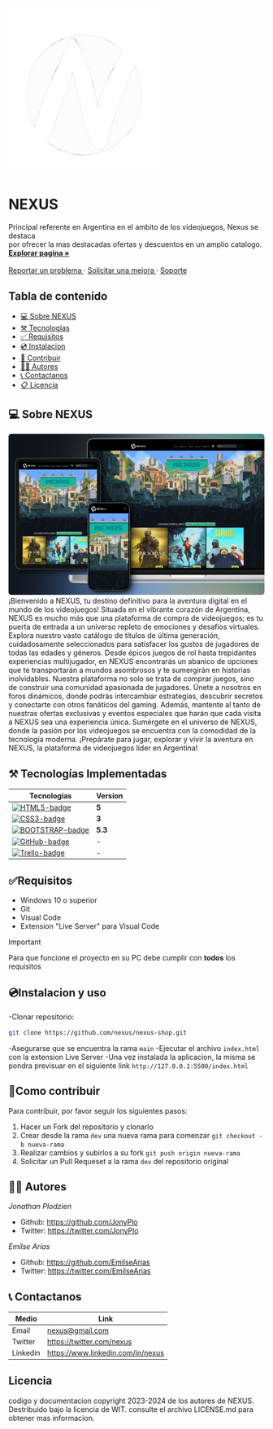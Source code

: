 <!-- Proyect Logo -->
<div text-align: center;>
    <a href='https://nexus-89i.netlify.app'>
    <img src='./img/nexus-logo_720.png' alt='Nexus' width='300' />
    </a>
    <h1>NEXUS</h1>
    <p>
    Principal referente en Argentina en el ambito de los videojuegos,
    Nexus se destaca<br> por ofrecer la mas destacadas ofertas y descuentos en un amplio catalogo.
    <br>
    <a href='https://nexus-89i.netlify.app'>
    <strong>Explorar pagina » </strong>
    </a>
    <br>
    <br>
    <a href='https://nexus-89i.netlify.app'>
    Reportar un problema
    </a>
    ·
    <a href='https://nexus-89i.netlify.app'>
    Solicitar una mejora
    </a>
    ·
    <a href='https://nexus-89i.netlify.app'>
    Soporte
    </a>
    </p>
</div>

## Tabla de contenido

- [💻 Sobre NEXUS](#💻-sobre-nexus)
- [⚒️ Tecnologias](#⚒️-tecnologías-implementadas)
- [✅ Requisitos](#✅requisitos)
- [💿 Instalacion](#💿instalacion-y-uso)
- [🤝 Contribuir](#🤝como-contribuir)
- [👩‍💻 Autores](#👩‍💻-autores)
- [📞 Contactanos](#📞-contactanos)
- [📋 Licencia](#licencia)

## 💻 Sobre NEXUS

![Nexus](./img/nexus-page_720.png)
¡Bienvenido a NEXUS, tu destino definitivo para la aventura digital en el mundo de los videojuegos! Situada en el vibrante corazón de Argentina, NEXUS es mucho más que una plataforma de compra de videojuegos; es tu puerta de entrada a un universo repleto de emociones y desafíos virtuales.
Explora nuestro vasto catálogo de títulos de última generación, cuidadosamente seleccionados para satisfacer los gustos de jugadores de todas las edades y géneros. Desde épicos juegos de rol hasta trepidantes experiencias multijugador, en NEXUS encontrarás un abanico de opciones que te transportarán a mundos asombrosos y te sumergirán en historias inolvidables.
Nuestra plataforma no solo se trata de comprar juegos, sino de construir una comunidad apasionada de jugadores. Únete a nosotros en foros dinámicos, donde podrás intercambiar estrategias, descubrir secretos y conectarte con otros fanáticos del gaming. Además, mantente al tanto de nuestras ofertas exclusivas y eventos especiales que harán que cada visita a NEXUS sea una experiencia única.
Sumérgete en el universo de NEXUS, donde la pasión por los videojuegos se encuentra con la comodidad de la tecnología moderna. ¡Prepárate para jugar, explorar y vivir la aventura en NEXUS, la plataforma de videojuegos líder en Argentina!

## ⚒️ Tecnologías Implementadas

| Tecnologias                         | Version |
| ----------------------------------- | ------- |
| [![HTML5-badge]][HTML-url]          | **5**   |
| [![CSS3-badge]][CSS3-url]           | **3**   |
| [![BOOTSTRAP-badge]][BOOTSTRAP-url] | **5.3** |
| [![GitHub-badge]][GitHub-url]       | -       |
| [![Trello-badge]][Trello-url]       | -       |

## ✅Requisitos

- Windows 10 o superior
- Git
- Visual Code
- Extension "Live Server" para Visual Code

> [!IMPORTANT]
> Para que funcione el proyecto en su PC debe cumplir con **todos** los requisitos

## 💿Instalacion y uso

-Clonar repositorio:

```bash
git clone https://github.com/nexus/nexus-shop.git
```

-Asegurarse que se encuentra la rama `main`
-Ejecutar el archivo `index.html` con la extension Live Server
-Una vez instalada la aplicacion, la misma se pondra previsuar en el siguiente link `http://127.0.0.1:5500/index.html`

## 🤝Como contribuir

Para contribuir, por favor seguir los siguientes pasos:

1. Hacer un Fork del repositorio y clonarlo
2. Crear desde la rama `dev` una nueva rama para comenzar `git checkout -b nueva-rama`
3. Realizar cambios y subirlos a su fork `git push origin nueva-rama`
4. Solicitar un Pull Requeset a la rama `dev` del repositorio original

## 👩‍💻 Autores

_Jonathan Plodzien_

- Github: https://github.com/JonyPlo
- Twitter: https://twitter.com/JonyPlo

_Emilse Arias_

- Github: https://github.com/EmilseArias
- Twitter: https://twitter.com/EmilseArias

## 📞 Contactanos

| Medio    | Link                              |
| -------- | --------------------------------- |
| Email    | nexus@gmail.com                   |
| Twitter  | https://twitter.com/nexus         |
| Linkedin | https://www.linkedin.com/in/nexus |

## Licencia

codigo y documentacion copyright 2023-2024 de los autores de NEXUS. Destribuido bajo la licencia de WIT. consulte el archivo LICENSE.md para obtener mas informacion.

<!-- markdown limks & images -->

[HTML5-badge]: https://img.shields.io/badge/HTML5-E34F26?style=for-the-badge&logo=html5&logoColor=white
[HTML-url]: https://html.com/tags/
[CSS3-badge]: https://img.shields.io/badge/CSS3-1572B6?style=for-the-badge&logo=css3&logoColor=white
[CSS3-url]: https://www.w3.org/Style/CSS/
[BOOTSTRAP-badge]: https://img.shields.io/badge/Bootstrap-563D7C?style=for-the-badge&logo=bootstrap&logoColor=white
[BOOTSTRAP-url]: https://getbootstrap.com/
[GitHub-badge]: https://img.shields.io/badge/GitHub-100000?style=for-the-badge&logo=github&logoColor=white
[GitHub-url]: https://github.com/
[Trello-badge]: https://img.shields.io/badge/Trello-0052CC?style=for-the-badge&logo=trello&logoColor=white
[Trello-url]: https://trello.com/
